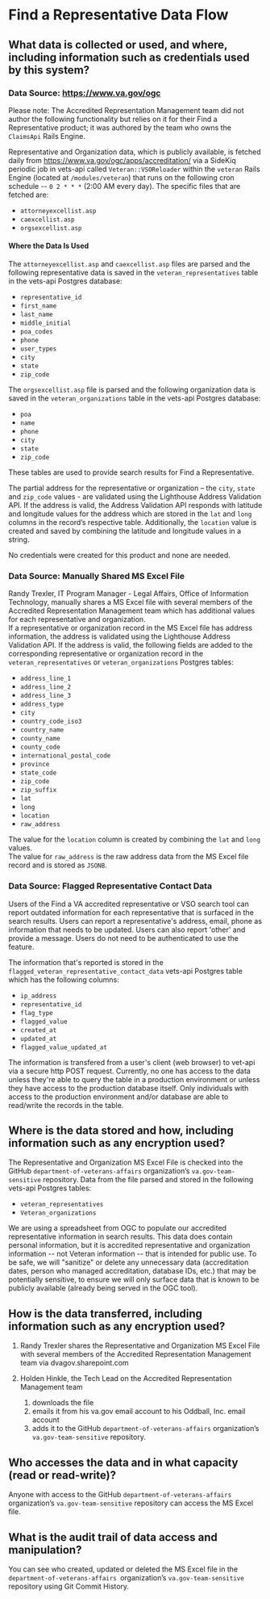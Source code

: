 # Find a Representative Data Flow

## What data is collected or used, and where, including information such as credentials used by this system?

### Data Source: <https://www.va.gov/ogc>

Please note: The Accredited Representation Management team did not author the following functionality but relies on it for their Find a Representative product; it was authored by the team who owns the `ClaimsApi` Rails Engine.

Representative and Organization data, which is publicly available, is fetched daily from <https://www.va.gov/ogc/apps/accreditation/> via a SideKiq periodic job in vets-api called `Veteran::VSOReloader` within the `veteran` Rails Engine (located at `/modules/veteran`) that runs on the following cron schedule -- `0 2 * * *` (2:00 AM every day). The specific files that are fetched are:

- `attorneyexcellist.asp`
- `caexcellist.asp`
- `orgsexcellist.asp`

#### Where the Data Is Used

The `attorneyexcellist.asp` and `caexcellist.asp` files are parsed and the following representative data is saved in the `veteran_representatives` table in the vets-api Postgres database:

- `representative_id`
- `first_name`
- `last_name`
- `middle_initial`
- `poa_codes`
- `phone`
- `user_types`
- `city`
- `state`
- `zip_code`

The `orgsexcellist.asp` file is parsed and the following organization data is saved in the `veteran_organizations` table in the vets-api Postgres database:

- `poa`
- `name`
- `phone`
- `city`
- `state`
- `zip_code`

These tables are used to provide search results for Find a Representative.

The partial address for the representative or organization – the `city`, `state` and `zip_code` values - are validated using the Lighthouse Address Validation API. If the address is valid, the Address Validation API responds with latitude and longitude values for the address which are stored in the `lat` and `long` columns in the record’s respective table. Additionally, the `location` value is created and saved by combining the latitude and longitude values in a string.

No credentials were created for this product and none are needed.

### Data Source: Manually Shared MS Excel File

Randy Trexler, IT Program Manager - Legal Affairs, Office of Information Technology, manually shares a MS Excel file with several members of the Accredited Representation Management team which has additional values for each representative and organization.\
If a representative or organization record in the MS Excel file has address information, the address is validated using the Lighthouse Address Validation API. If the address is valid, the following fields are added to the corresponding representative or organization record in the  `veteran_representatives` or `veteran_organizations` Postgres tables:

- `address_line_1`
- `address_line_2`
- `address_line_3`
- `address_type`
- `city`
- `country_code_iso3`
- `country_name`
- `county_name`
- `county_code`
- `international_postal_code`
- `province`
- `state_code`
- `zip_code`
- `zip_suffix`
- `lat`
- `long`
- `location`
- `raw_address`

The value for the `location` column is created by combining the `lat` and `long` values.\
The value for `raw_address` is the raw address data from the MS Excel file record and is stored as `JSONB`.

### Data Source: Flagged Representative Contact Data

Users of the Find a VA accredited representative or VSO search tool can report outdated information for each representative that is surfaced in the search results. Users can report a representative's address, email, phone as information that needs to be updated. Users can also report 'other' and provide a message. Users do not need to be authenticated to use the feature.

The information that's reported is stored in the `flagged_veteran_representative_contact_data` vets-api Postgres table which has the following columns:

- `ip_address`
- `representative_id`
- `flag_type`
- `flagged_value`
- `created_at`
- `updated_at`
- `flagged_value_updated_at`

The information is transfered from a user's client (web browser) to vet-api via a secure http POST request. Currently, no one has access to the data unless they're able to query the table in a production environment or unless they have access to the production database itself. Only individuals with access to the production environment and/or database are able to read/write the records in the table.

## Where is the data stored and how, including information such as any encryption used?

The Representative and Organization MS Excel File is checked into the GitHub `department-of-veterans-affairs` organization’s `va.gov-team-sensitive` repository. Data from the file parsed and stored in the following vets-api Postgres tables:

- `veteran_representatives`
- `Veteran_organizations`

We are using a spreadsheet from OGC to populate our accredited representative information in search results.  This data does contain personal information, but it is accredited representative and organization information -- not Veteran information -- that is intended for public use.  To be safe, we will "sanitize" or delete any unnecessary data (accreditation dates, person who managed accreditation, database IDs, etc.) that may be potentially sensitive, to ensure we will only surface data that is known to be publicly available (already being served in the OGC tool).

## How is the data transferred, including information such as any encryption used?

1. Randy Trexler shares the Representative and Organization MS Excel File with several members of the Accredited Representation Management team via dvagov.sharepoint.com

2. Holden Hinkle, the Tech Lead on the Accredited Representation Management team

   1. downloads the file
   2. emails it from his va.gov email account to his Oddball, Inc. email account
   3. adds it to the GitHub `department-of-veterans-affairs` organization’s` va.gov-team-sensitive` repository.

## Who accesses the data and in what capacity (read or read-write)?

Anyone with access to the GitHub `department-of-veterans-affairs` organization’s `va.gov-team-sensitive` repository can access the MS Excel file.

## What is the audit trail of data access and manipulation?

You can see who created, updated or deleted the MS Excel file in the `department-of-veterans-affairs `organization’s `va.gov-team-sensitive` repository using Git Commit History.
